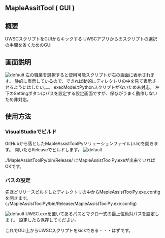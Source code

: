 ## MapleAssitTool ( GUI )

## 概要
UWSCスクリプトをGUIからキックする
UWSCアプリからのスクリプトの選択の手間を省くためのGUI

## 画面説明

![default](https://user-images.githubusercontent.com/35024331/52203403-827d8800-28b4-11e9-81ab-296ffc54f4ff.PNG)
左の職業を選択すると使用可能スクリプトが右の画面に表示されます。
静的に表示しているので、できれば動的にディレクトリの中を見て表示させるようにはしたい。。。
execModeはPythonスクリプトがないため未対応。
左下のSettingボタンはパスを設定する設定画面ですが、保存がうまく動作しないため非対応。

## 使用方法
### VisualStudioでビルド
GitHubから落としたMapleAssistToolPyソリューションファイル(.sln)を開きます。
開いたらReleaseでビルドします。
![default](https://user-images.githubusercontent.com/35024331/52203728-5b738600-28b5-11e9-8f3d-04a573745ab4.PNG)

./MapleAssistToolPy/bin/Release/
にMapleAssistToolPy.exeが出来ていればOKです。

### パスの設定
先ほどリリースビルドしたディレクトリの中からMapleAssistToolPy.exe.configを開きます。
(./MapleAssistToolPy/bin/Release/MapleAssistToolPy.exe.config)

![default](https://user-images.githubusercontent.com/35024331/52204087-801c2d80-28b6-11e9-8c4e-6e62810a546f.PNG)
UWSC.exeを置いてあるパスとマクロ一式の最上位絶対パスを設定します。
設定したら保存してください。

これでGUI上からUWSCスクリプトをkickできる・・・はずです。
